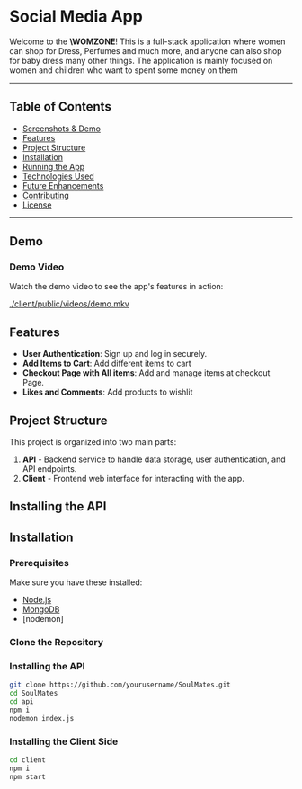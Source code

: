 # Social Media App

Welcome to the **\WOMZONE**! This is a full-stack application where women can shop for Dress, Perfumes and much more, and anyone can also shop for baby dress many other things. The application is mainly focused on women and children who want to spent some money on them

---

## Table of Contents

- [Screenshots & Demo](#screenshots--demo) 
- [Features](#features)
- [Project Structure](#project-structure)
- [Installation](#installation)
- [Running the App](#running-the-app)
- [Technologies Used](#technologies-used)
- [Future Enhancements](#future-enhancements)
- [Contributing](#contributing)
- [License](#license)

---

## Demo

### Demo Video

Watch the demo video to see the app's features in action:

[./client/public/videos/demo.mkv](https://github.com/user-attachments/assets/459b156f-62d4-405e-9a85-95313b3f50fb)

## Features

- **User Authentication**: Sign up and log in securely.
- **Add Items to Cart**: Add different items to cart
- **Checkout Page with All items**: Add and manage items at checkout Page.
- **Likes and Comments**: Add products to wishlit


## Project Structure

This project is organized into two main parts:

1. **API** - Backend service to handle data storage, user authentication, and API endpoints.
2. **Client** - Frontend web interface for interacting with the app.


## Installing the API


## Installation

### Prerequisites

Make sure you have these installed:

- [Node.js](https://nodejs.org/)
- [MongoDB](https://www.mongodb.com/) 
- [nodemon]

### Clone the Repository

### Installing the API
```bash
git clone https://github.com/yourusername/SoulMates.git
cd SoulMates
cd api
npm i
nodemon index.js
```

### Installing the Client Side
```bash
cd client
npm i
npm start
```




